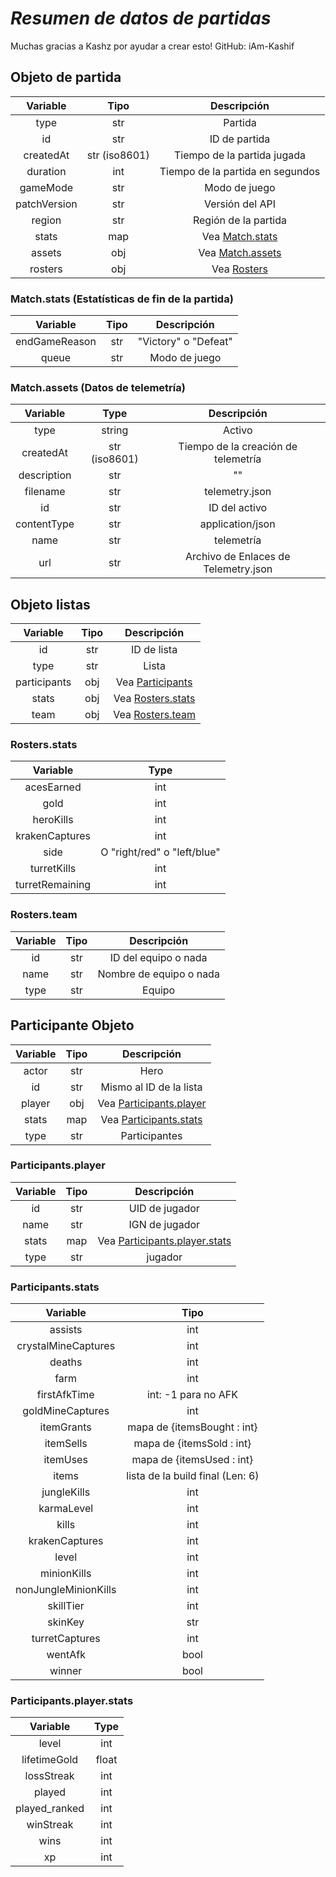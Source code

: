 # ***Resumen de datos de partidas***

Muchas gracias a Kashz por ayudar a crear esto! GitHub: iAm-Kashif

## **Objeto de partida**

| Variable | Tipo | Descripción |
| :---: | :---: | :---: |
| type | str | Partida |
| id | str | ID de partida |
| createdAt | str (iso8601) | Tiempo de la partida jugada |
| duration | int | Tiempo de la partida en segundos |
| gameMode | str | Modo de juego |
| patchVersion | str | Versión del API |
| region | str | Región de la partida |
| stats | map | Vea [Match.stats](#1) |
| assets | obj | Vea [Match.assets](#2)  |
| rosters | obj | Vea [Rosters](#3) |


### <a name="1"></a> **Match.stats** **(Estatísticas de fin de la partida)**

| Variable | Tipo | Descripción |
| :---: | :---: |:---: |
| endGameReason | str | "Victory" o "Defeat" |
| queue | str | Modo de juego |

### <a name="2"></a> **Match.assets** **(Datos de telemetría)**

| Variable | Type | Descripción |
| :---: | :---: |:---: |
| type | string | Activo |
| createdAt | str (iso8601) | Tiempo de la creación de telemetría
| description | str | "" |
| filename | str | telemetry.json |
| id | str | ID del activo |
| contentType | str | application/json |
| name | str | telemetría |
| url | str | Archivo de Enlaces de Telemetry.json |

## <a name="3"></a> **Objeto listas**

| Variable | Tipo| Descripción |
| :---: | :---: | :---: |
| id | str | ID de lista |
| type | str | Lista
| participants | obj | Vea [Participants](#4) |
| stats | obj | Vea [Rosters.stats](#5) |
| team | obj | Vea [Rosters.team](#6) |

### <a name="5"></a>**Rosters.stats**

| Variable | Type |
| :---: | :---: |
| acesEarned | int |
| gold | int |
| heroKills | int |
| krakenCaptures | int |
| side | O "right/red" o "left/blue" |
| turretKills | int |
| turretRemaining | int |

### <a name="6"></a>**Rosters.team**
| Variable | Tipo | Descripción 
| :---: | :---: | :---: |
| id | str | ID del equipo o nada|
| name | str | Nombre de equipo o nada |
| type | str | Equipo |

## <a name="4"></a>**Participante Objeto**

| Variable | Tipo | Descripción |
| :---: | :---: | :---: |
| actor | str | Hero |
| id | str | Mismo al ID de la lista|
| player | obj |Vea [Participants.player](#7)|
| stats | map |Vea [Participants.stats](#8) |
| type | str | Participantes |

### <a name="7"></a>**Participants.player**

| Variable | Tipo |Descripción |
| :---: | :---: | :---: |
| id | str | UID de jugador |
| name | str | IGN de jugador |
| stats | map | Vea [Participants.player.stats](#9) |
| type | str | jugador |

### <a name="8"></a>**Participants.stats**

| Variable |Tipo |
| :---: | :---: |
| assists | int |
| crystalMineCaptures | int |
| deaths | int |
| farm | int |
| firstAfkTime | int: -1 para no AFK |
| goldMineCaptures | int |
| itemGrants | mapa de {itemsBought : int} |
| itemSells | mapa de {itemsSold : int} |
| itemUses | mapa de {itemsUsed : int} |
| items | lista de la build final (Len: 6) |
| jungleKills | int |
| karmaLevel | int |
| kills | int |
| krakenCaptures | int |
| level | int |
| minionKills | int |
| nonJungleMinionKills | int |
| skillTier | int |
| skinKey | str |
| turretCaptures | int |
| wentAfk | bool |
| winner | bool |

### <a name="9"></a> **Participants.player.stats**

| Variable | Type | 
| :---: | :---: | 
| level | int |
| lifetimeGold | float |
| lossStreak | int |
| played | int |
| played\_ranked | int |
| winStreak | int |
| wins | int |
| xp | int |